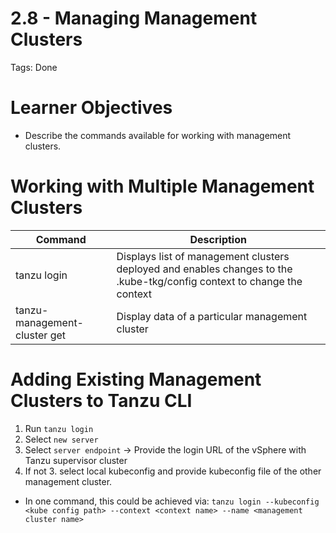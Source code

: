 # 2.8 - Managing Management Clusters

Tags: Done

# Learner Objectives

- Describe the commands available for working with management clusters.

# Working with Multiple Management Clusters

| Command | Description |
| --- | --- |
| tanzu login | Displays list of management clusters deployed and enables changes to the .kube-tkg/config context to change the context |
| tanzu-management-cluster get | Display data of a particular  management cluster |

# Adding Existing Management Clusters to Tanzu CLI

1. Run `tanzu login`
2. Select `new server`
3. Select `server endpoint` → Provide the login URL of the vSphere with Tanzu supervisor cluster
4. If not 3. select local kubeconfig and provide kubeconfig file of the other management cluster.
- In one command, this could be achieved via: `tanzu login --kubeconfig <kube config path> --context <context name> --name <management cluster name>`